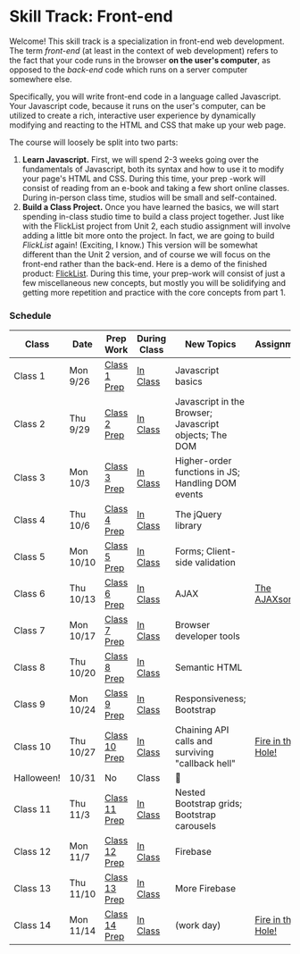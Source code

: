 # Skill Track: Front-end

Welcome! This skill track is a specialization in front-end web development. The term *front-end* (at least in the context of web development) refers to the fact that your code runs in the browser **on the user's computer**, as opposed to the *back-end* code which runs on a server computer somewhere else.

Specifically, you will write front-end code in a language called Javascript. Your Javascript code, because it runs on the user's computer, can be utilized to create a rich, interactive user experience by dynamically modifying and reacting to the HTML and CSS that make up your web page.

The course will loosely be split into two parts:
1. **Learn Javascript.** First, we will spend 2-3 weeks going over the fundamentals of Javascript, both its syntax and how to use it to modify your page's HTML and CSS. During this time, your prep -work will consist of reading from an e-book and taking a few short online classes. During in-person class time, studios will be small and self-contained.
2. **Build a Class Project.** Once you have learned the basics, we will start spending in-class studio time to build a class project together. Just like with the FlickList project from Unit 2, each studio assignment will involve adding a little bit more onto the project. In fact, we are going to build *FlickList* again! (Exciting, I know.) This version will be somewhat different than the Unit 2 version, and of course we will focus on the front-end rather than the back-end. Here is a demo of the finished product: [FlickList][flicklist-demo]. During this time, your prep-work will consist of just a few miscellaneous new concepts, but mostly you will be solidifying and getting more repetition and practice with the core concepts from part 1.


### Schedule

Class | Date | Prep Work | During Class | New Topics | Assignment | Assignment Due
|-----|------|-----------|--------------|------------|------------|---------------|
Class 1 | Mon 9/26 | [Class 1 Prep](./materials/class1-prep) | [In Class](./materials/class1) | Javascript basics | |
Class 2 | Thu 9/29 | [Class 2 Prep](./materials/class2-prep) | [In Class](./materials/class2) | Javascript in the Browser; Javascript objects; The DOM | |
Class 3 | Mon 10/3 | [Class 3 Prep](./materials/class3-prep) | [In Class](./materials/class3) | Higher-order functions in JS; Handling DOM events | |
Class 4 | Thu 10/6 | [Class 4 Prep](./materials/class4-prep) | [In Class](./materials/class4) | The jQuery library | |
Class 5 | Mon 10/10 | [Class 5 Prep](./materials/class5-prep) | [In Class](./materials/class5) | Forms; Client-side validation | |
Class 6 | Thu 10/13 | [Class 6 Prep](./materials/class6-prep) | [In Class](./materials/class6) | AJAX | [The AJAXson 5][ajaxson-5] |
Class 7 | Mon 10/17 | [Class 7 Prep](./materials/class7-prep) | [In Class](./materials/class7) | Browser developer tools | |
Class 8 | Thu 10/20 | [Class 8 Prep](./materials/class8-prep) | [In Class](./materials/class8) | Semantic HTML | |
Class 9 | Mon 10/24 | [Class 9 Prep](./materials/class9-prep) | [In Class](./materials/class9) | Responsiveness; Bootstrap | | [The AJAXson 5][ajaxson-5]
Class 10 | Thu 10/27 | [Class 10 Prep](./materials/class10-prep) | [In Class](./materials/class10) | Chaining API calls and surviving "callback hell" | [Fire in the Hole!][fire-in-the-hole] |
Halloween! | 10/31 | No | Class | :ghost:
Class 11 | Thu 11/3 | [Class 11 Prep](./materials/class11-prep) | [In Class](./materials/class11) | Nested Bootstrap grids; Bootstrap carousels | |
Class 12 | Mon 11/7 | [Class 12 Prep](./materials/class12-prep) | [In Class](./materials/class12) | Firebase | |
Class 13 | Thu 11/10 | [Class 13 Prep](./materials/class13-prep) | [In Class](./materials/class13) | More Firebase | |
Class 14 | Mon 11/14 | [Class 14 Prep](./materials/class14-prep) | [In Class](./materials/class14) | (work day) | [Fire in the Hole!][fire-in-the-hole]



[flicklist-demo]: http://education.launchcode.org/flicklist
[ajaxson-5]: ./materials/assignments/ajaxson5
[fire-in-the-hole]: ./materials/assignments/fire-in-the-hole
